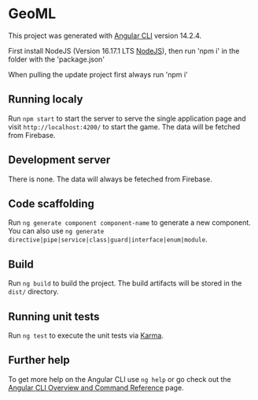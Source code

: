# GeoML

This project was generated with [Angular CLI](https://github.com/angular/angular-cli) version 14.2.4.

First install NodeJS (Version 16.17.1 LTS [NodeJS](https://nodejs.org/en/)), then run 'npm i' in the folder with the 'package.json'

When pulling the update project first always run 'npm i'

## Running localy

Run `npm start` to start the server to serve the single application page and visit `http://localhost:4200/` to start the game. The data will be fetched from Firebase.

## Development server

There is none. The data will always be feteched from Firebase.

## Code scaffolding

Run `ng generate component component-name` to generate a new component. You can also use `ng generate directive|pipe|service|class|guard|interface|enum|module`.

## Build

Run `ng build` to build the project. The build artifacts will be stored in the `dist/` directory.

## Running unit tests

Run `ng test` to execute the unit tests via [Karma](https://karma-runner.github.io).

## Further help

To get more help on the Angular CLI use `ng help` or go check out the [Angular CLI Overview and Command Reference](https://angular.io/cli) page.
